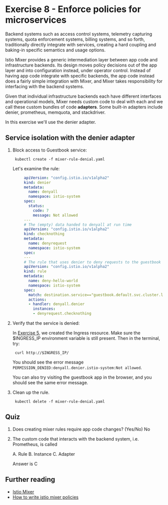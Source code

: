 # Exercise 8 - Enforce policies for microservices

Backend systems such as access control systems, telemetry capturing systems, quota enforcement systems, billing systems, and so forth, traditionally directly integrate with services, creating a hard coupling and baking-in specific semantics and usage options.

Istio Mixer provides a generic intermediation layer between app code and infrastructure backends. Its design moves policy decisions out of the app layer and into configuration instead, under operator control. Instead of having app code integrate with specific backends, the app code instead does a fairly simple integration with Mixer, and Mixer takes responsibility for interfacing with the backend systems.

Given that individual infrastructure backends each have different interfaces and operational models, Mixer needs custom code to deal with each and we call these custom bundles of code **adapters**. Some built-in adapters include denier, prometheus, memquota, and stackdriver.

In this exercise we'll use the denier adapter.

## Service isolation with the denier adapter

1. Block access to Guestbook service:

   ```text
    kubectl create -f mixer-rule-denial.yaml
   ```

   Let's examine the rule:

   ```yaml
        apiVersion: "config.istio.io/v1alpha2"
        kind: denier
        metadata:
          name: denyall
          namespace: istio-system
        spec:
          status:
            code: 7
            message: Not allowed
        ---
        # The (empty) data handed to denyall at run time
        apiVersion: "config.istio.io/v1alpha2"
        kind: checknothing
        metadata:
          name: denyrequest
          namespace: istio-system
        spec:
        ---
        # The rule that uses denier to deny requests to the guestbook service
        apiVersion: "config.istio.io/v1alpha2"
        kind: rule
        metadata:
          name: deny-hello-world
          namespace: istio-system
        spec:
          match: destination.service=="guestbook.default.svc.cluster.local"
          actions:
          - handler: denyall.denier
            instances:
            - denyrequest.checknothing
   ```

2. Verify that the service is denied:

   In [Exercise 5](exercise-5.md), we created the Ingress resource. Make sure the $INGRESS\_IP environment variable is still present. Then in the terminal, try:

   ```text
    curl http://$INGRESS_IP/
   ```

   You should see the error message `PERMISSION_DENIED:denyall.denier.istio-system:Not allowed`.

   You can also try visiting the guestbook app in the browser, and you should see the same error message.

3. Clean up the rule.

   ```text
    kubectl delete -f mixer-rule-denial.yaml
   ```

## Quiz

1. Does creating mixer rules require app code changes? \(Yes/No\) No
2. The custom code that interacts with the backend system, i.e. Prometheus, is called

   A. Rule B. Instance C. Adapter

   Answer is C

## Further reading

* [Istio Mixer](https://istio.io/docs/concepts/policy-and-control/mixer.html)
* [How to write istio mixer policies](https://medium.com/@szihai_37982/how-to-write-istio-mixer-policies-50dc639acf75)

